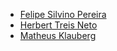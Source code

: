 * [Felipe Silvino Pereira](https://github.com/felipesilvino)
* [Herbert Treis Neto](https://github.com/herberttn)
* [Matheus Klauberg](https://github.com/mfklauberg)
